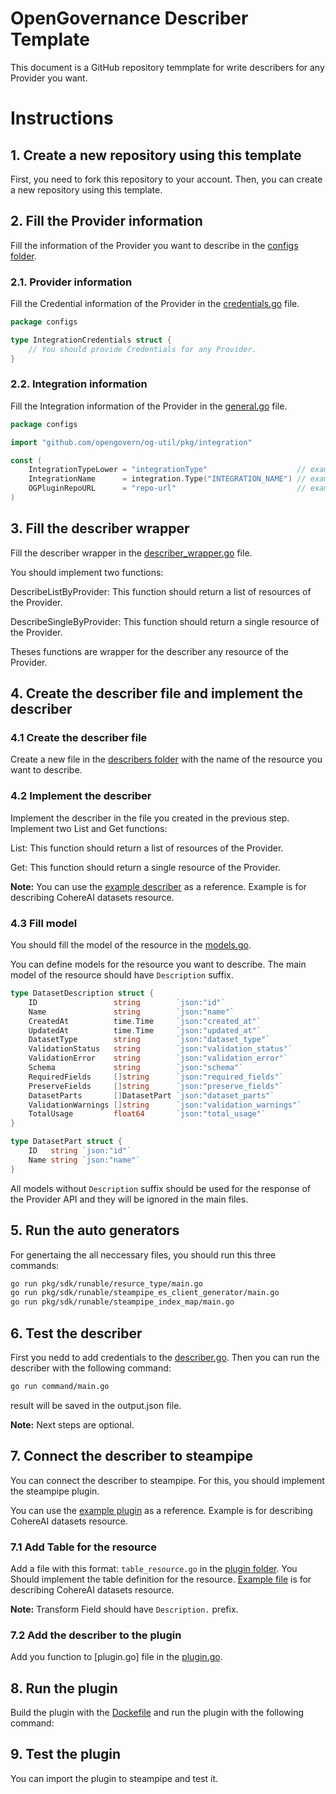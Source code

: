 # OpenGovernance Describer Template

This document is a GitHub repository temmplate for write describers for any Provider you want.

# Instructions

## 1. Create a new repository using this template

First, you need to fork this repository to your account. Then, you can create a new repository using this template.

## 2. Fill the Provider information

Fill the information of the Provider you want to describe in the [configs folder](./provider/configs/).

### 2.1. Provider information

Fill the Credential information of the Provider in the [credentials.go](./provider/configs/credentials.go) file.

```go
package configs

type IntegrationCredentials struct {
	// You should provide Credentials for any Provider.
}
```

### 2.2. Integration information

Fill the Integration information of the Provider in the [general.go](./provider/configs/general.go) file.

```go
package configs

import "github.com/opengovern/og-util/pkg/integration"

const (
	IntegrationTypeLower = "integrationType"                    // example: aws, azure
	IntegrationName      = integration.Type("INTEGRATION_NAME") // example: AWS_ACCOUNT, AZURE_SUBSCRIPTION
	OGPluginRepoURL      = "repo-url"                           // example: github.com/opengovern/og-describer-aws
)

```

## 3. Fill the describer wrapper

Fill the describer wrapper in the [describer_wrapper.go](./provider/descrdescriber_wrapperiber.go) file.

You should implement two functions:

DescribeListByProvider: This function should return a list of resources of the Provider.

DescribeSingleByProvider: This function should return a single resource of the Provider.

Theses functions are wrapper for the describer any resource of the Provider.

## 4. Create the describer file and implement the describer

### 4.1 Create the describer file

Create a new file in the [describers folder](./provider/describers/) with the name of the resource you want to describe.

### 4.2 Implement the describer

Implement the describer in the file you created in the previous step.
Implement two List and Get functions:

List: This function should return a list of resources of the Provider.

Get: This function should return a single resource of the Provider.

**Note:** You can use the [example describer](./provider/describers/example.go) as a reference. Example is for describing CohereAI datasets resource.

### 4.3 Fill model

You should fill the model of the resource in the [models.go](./provider/models/models.go).

You can define models for the resource you want to describe. The main model of the resource should have `Description` suffix.

```go
type DatasetDescription struct {
	ID                 string        `json:"id"`
	Name               string        `json:"name"`
	CreatedAt          time.Time     `json:"created_at"`
	UpdatedAt          time.Time     `json:"updated_at"`
	DatasetType        string        `json:"dataset_type"`
	ValidationStatus   string        `json:"validation_status"`
	ValidationError    string        `json:"validation_error"`
	Schema             string        `json:"schema"`
	RequiredFields     []string      `json:"required_fields"`
	PreserveFields     []string      `json:"preserve_fields"`
	DatasetParts       []DatasetPart `json:"dataset_parts"`
	ValidationWarnings []string      `json:"validation_warnings"`
	TotalUsage         float64       `json:"total_usage"`
}

type DatasetPart struct {
	ID   string `json:"id"`
	Name string `json:"name"`
}

```

All models without `Description` suffix should be used for the response of the Provider API and they will be ignored in the main files.

## 5. Run the auto generators

For genertaing the all neccessary files, you should run this three commands:

```bash
go run pkg/sdk/runable/resurce_type/main.go
go run pkg/sdk/runable/steampipe_es_client_generator/main.go
go run pkg/sdk/runable/steampipe_index_map/main.go
```

## 6. Test the describer

First you nedd to add credentials to the [describer.go](./command/cmd/describer.go).
Then you can run the describer with the following command:

```bash
go run command/main.go
```

result will be saved in the output.json file.

**Note:** Next steps are optional.

## 7. Connect the describer to steampipe

You can connect the describer to steampipe. For this, you should implement the steampipe plugin.

You can use the [example plugin](./plugin/cohereai) as a reference. Example is for describing CohereAI datasets resource.

### 7.1 Add Table for the resource

Add a file with this format: `table_resource.go` in the [plugin folder](./plugin/cohereai).
You Should implement the table definition for the resource. [Example file](./plugin/cohereai/table_cohereai_datasets.go) is for describing CohereAI datasets resource.

**Note:** Transform Field should have `Description.` prefix.

### 7.2 Add the describer to the plugin

Add you function to [plugin.go] file in the [plugin.go](./plugin/cohereai/plugin.go).

## 8. Run the plugin

Build the plugin with the [Dockefile](./plugin/cohereai/Dockerfile) and run the plugin with the following command:

## 9. Test the plugin
You can import the plugin to steampipe and test it.










